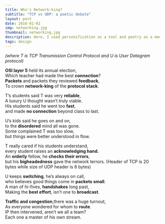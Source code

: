 ```yaml
---
title: Who's Network-king?
subtitle: "TCP vs UDP: a poetic debate"
layout: post
date: 2016-01-02
img: networking.jpg
thumbnail: networking.jpg
description: Here, I used personification as a tool and poetry as a medium to a communicate complex technical concept -- network protocols. This personification made it easier for students to contrast the two!
tags: design
---
```

*(where T is TCP Transmission Control Protocol and U is User Datagram protocol)*

**OSI layer 5** held its annual election,  
Which teacher had made the best **connection**?  
**Packets** and packets they reviewed **feedback**,  
To crown **network-king** of the **protocol stack**.

T’s students said T was very **reliable**,  
A luxury U thought wasn’t truly viable.  
His students said he went too **fast**,  
and made **no connection** beyond class to last.

U’s kids said he goes on and on,  
to the **disordered** mind all was gone.  
Some complained T was too slow,  
but things were better understood in flow.

T really cared if his students understand,  
every student raises an **acknowledging hand.**  
An **orderly** fellow, he **checks their errors**,  
but his **bigheadedness** gave the network terrors.
(Header of TCP is 20 bytes while size of UDP header is 8 bytes)

U keeps **switching**, he’s always on call,  
who believes good things come in **packets small**.  
A man of hi-fives, **handshakes** long past,  
Making the **best effort**, isn’t one to **broadcast**.

**Traffic and congestion**,there was a huge turnout,  
As everyone wondered for whom to **route**.  
IP then intervened, aren’t we all a team?  
Each one a master of his own stream.
